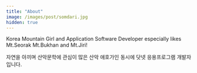 ```yaml
---
title: "About"
image: /images/post/somdari.jpg
hidden: true
---
```


Korea Mountain Girl and Application Software Developer especially likes Mt.Seorak Mt.Bukhan and Mt.Jiri!

자연을 아끼며 산악문학에 관심이 많은 산악 애호가인 동시에 닷넷 응용프로그램 개발자입니다.
